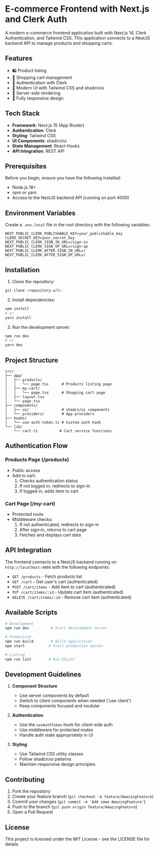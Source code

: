 # E-commerce Frontend with Next.js and Clerk Auth

A modern e-commerce frontend application built with Next.js 14, Clerk Authentication, and Tailwind CSS. This application connects to a NestJS backend API to manage products and shopping carts.

## Features

- 🛍️ Product listing
- 🛒 Shopping cart management
- 🔐 Authentication with Clerk
- 🎨 Modern UI with Tailwind CSS and shadcn/ui
- 🔄 Server-side rendering
- 📱 Fully responsive design

## Tech Stack

- **Framework**: Next.js 15 (App Router)
- **Authentication**: Clerk
- **Styling**: Tailwind CSS
- **UI Components**: shadcn/ui
- **State Management**: React Hooks
- **API Integration**: REST API

## Prerequisites

Before you begin, ensure you have the following installed:
- Node.js 18+
- npm or yarn
- Access to the NestJS backend API (running on port 4000)

## Environment Variables

Create a `.env.local` file in the root directory with the following variables:

```env
NEXT_PUBLIC_CLERK_PUBLISHABLE_KEY=your_publishable_key
CLERK_SECRET_KEY=your_secret_key
NEXT_PUBLIC_CLERK_SIGN_IN_URL=/sign-in
NEXT_PUBLIC_CLERK_SIGN_UP_URL=/sign-up
NEXT_PUBLIC_CLERK_AFTER_SIGN_IN_URL=/
NEXT_PUBLIC_CLERK_AFTER_SIGN_UP_URL=/
```

## Installation

1. Clone the repository:
```bash
git clone <repository-url>
```

2. Install dependencies:
```bash
npm install
# or
yarn install
```

3. Run the development server:
```bash
npm run dev
# or
yarn dev
```

## Project Structure

```
src/
├── app/
│   ├── products/
│   │   └── page.tsx      # Products listing page
│   ├── my-cart/
│   │   └── page.tsx      # Shopping cart page
│   ├── layout.tsx
│   └── page.tsx
├── components/
│   ├── ui/               # shadcn/ui components
│   └── providers/        # App providers
├── hooks/
│   └── use-auth-token.ts # Custom auth hook
└── lib/
    └── cart.ts          # Cart service functions
```

## Authentication Flow

### Products Page (/products)
- Public access
- Add to cart:
  1. Checks authentication status
  2. If not logged in, redirects to sign-in
  3. If logged in, adds item to cart

### Cart Page (/my-cart)
- Protected route
- Middleware checks:
  1. If not authenticated, redirects to sign-in
  2. After sign-in, returns to cart page
  3. Fetches and displays cart data

## API Integration

The frontend connects to a NestJS backend running on `http://localhost:4000` with the following endpoints:

- `GET /products` - Fetch products list
- `GET /cart` - Get user's cart (authenticated)
- `POST /cart/items` - Add item to cart (authenticated)
- `PUT /cart/items/:id` - Update cart item (authenticated)
- `DELETE /cart/items/:id` - Remove cart item (authenticated)

## Available Scripts

```bash
# Development
npm run dev          # Start development server

# Production
npm run build        # Build application
npm start           # Start production server

# Linting
npm run lint        # Run ESLint
```

## Development Guidelines

1. **Component Structure**
   - Use server components by default
   - Switch to client components when needed ('use client')
   - Keep components focused and modular

2. **Authentication**
   - Use the `useAuthToken` hook for client-side auth
   - Use middleware for protected routes
   - Handle auth state appropriately in UI

3. **Styling**
   - Use Tailwind CSS utility classes
   - Follow shadcn/ui patterns
   - Maintain responsive design principles

## Contributing

1. Fork the repository
2. Create your feature branch (`git checkout -b feature/AmazingFeature`)
3. Commit your changes (`git commit -m 'Add some AmazingFeature'`)
4. Push to the branch (`git push origin feature/AmazingFeature`)
5. Open a Pull Request

## License

This project is licensed under the MIT License - see the LICENSE file for details
